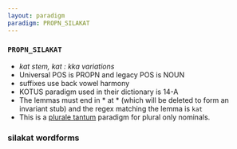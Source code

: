 ```yaml
---
layout: paradigm
paradigm: PROPN_SILAKAT
---
```

### ` PROPN_SILAKAT `

* _kat stem, kat : kka variations_
* Universal POS is PROPN and legacy POS is NOUN
* suffixes use back vowel harmony
* KOTUS paradigm used in their dictionary is 14-A
* The lemmas must end in * at * (which will be deleted to form an invariant stub) and the regex matching the lemma is ` kat `
* This is a [plurale tantum](https://en.wikipedia.org/wiki/Plurale_tantum) paradigm for plural only nominals.

### silakat wordforms


